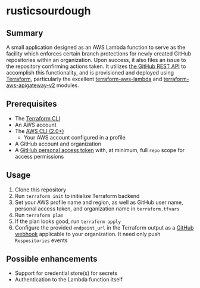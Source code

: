 # rusticsourdough
## Summary
A small application designed as an AWS Lambda function to serve as the facility which enforces
certain branch protections for newly created GitHub repositories within an organization. Upon
success, it also files an issue to the repository confirming actions taken. It utilizes
[the GitHub REST API](https://docs.github.com/en/rest) to accomplish this functionality, and is
provisioned and deployed using [Terraform](https://www.terraform.io), particularly the excellent
[terraform-aws-lambda](https://github.com/terraform-aws-modules/terraform-aws-lambda) and
[terraform-aws-apigateway-v2](https://github.com/terraform-aws-modules/terraform-aws-apigateway-v2)
modules.

## Prerequisites
* The [Terraform CLI](https://learn.hashicorp.com/tutorials/terraform/install-cli?in=terraform/aws-get-started)
* An AWS account
* The [AWS CLI (2.0+)](https://docs.aws.amazon.com/cli/latest/userguide/install-cliv2.html)
  * Your AWS account configured in a profile
* A GitHub account and organization
* A [GitHub personal access token](https://docs.github.com/en/authentication/keeping-your-account-and-data-secure/creating-a-personal-access-token)
with, at minimum, full `repo` scope for access permissions

## Usage

1. Clone this repository
2. Run `terraform init` to initialize Terraform backend
3. Set your AWS profile name and region, as well as GitHub user name, personal access token, and
organization name in `terraform.tfvars`
4. Run `terraform plan`
5. If the plan looks good, run `terraform apply`
6. Configure the provided `endpoint_url` in the Terraform output as a [GitHub webhook](https://docs.github.com/en/developers/webhooks-and-events/webhooks/about-webhooks)
applicable to your organization. It need only push `Respositories` events

## Possible enhancements
- Support for credential store(s) for secrets
- Authentication to the Lambda function itself
